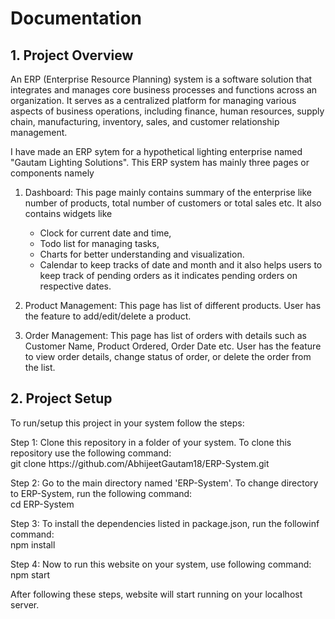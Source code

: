 <h1>Documentation</h1>
<h2>1. Project Overview</h2>
<p>An ERP (Enterprise Resource Planning) system is a software solution that integrates and manages core business processes and functions across an organization. It serves as a centralized platform for managing various aspects of business operations, including finance, human resources, supply chain, manufacturing, inventory, sales, and customer relationship management.</p>
<p>I have made an ERP sytem for a hypothetical lighting enterprise named "Gautam Lighting Solutions". This ERP system has mainly three pages or components namely
<ol><li><p>Dashboard: This page mainly contains summary of the enterprise like number of products, total number of customers or total sales etc. It also contains widgets like <ul><li>Clock for current date and time,</li> <li>Todo list for managing tasks,</li> <li>Charts for better understanding and visualization.</li><li>Calendar to keep tracks of date and month and it also helps users to keep track of pending orders as it indicates pending orders on respective dates.</li></ul></p></li>
<li><p>Product Management: This page has list of different products. User has the feature to add/edit/delete a product.</p></li>
<li><p>Order Management: This page has list of orders with details such as Customer Name, Product Ordered, Order Date etc. User has the feature to view order details, change status of order, or delete the order from the list.</p></li></ol>

<h2>2. Project Setup</h2>
<p> To run/setup this project in your system follow the steps:</p>
<p>Step 1: Clone this repository in a folder of your system. To clone this repository use the following command:<br/>
git clone https://github.com/AbhijeetGautam18/ERP-System.git</p>
<p>Step 2: Go to the main directory named 'ERP-System'. To change directory to ERP-System, run the following command:<br/>
cd ERP-System</p>
<p>Step 3: To install the dependencies listed in package.json, run the followinf command:<br/>
npm install</p>
<p>Step 4: Now to run this website on your system, use following command:<br/>
npm start</p>
<p> After following these steps, website will start running on your localhost server.</p>
